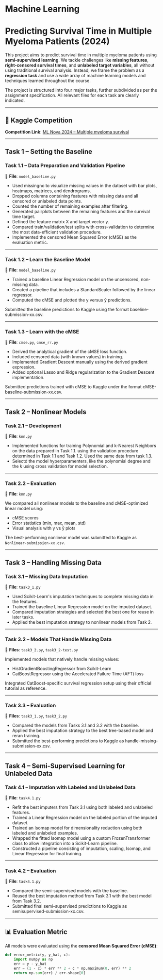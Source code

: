 # Machine Learning  
# Predicting Survival Time in Multiple Myeloma Patients (2024)

This project aims to predict survival time in multiple myeloma patients using **semi-supervised learning**. We tackle challenges like **missing features**, **right-censored survival times**, and **unlabeled target variables**, all without using traditional survival analysis. Instead, we frame the problem as a **regression task** and use a wide array of machine learning models and techniques learned throughout the course.

The project is structured into four major tasks, further subdivided as per the assignment specification. All relevant files for each task are clearly indicated.

---

## 📂 Kaggle Competition

**Competition Link**: [ML Nova 2024 – Multiple myeloma survival](https://www.kaggle.com/competitions/machine-learning-nova-multiple-myeloma-survival)

---

## Task 1 – Setting the Baseline  
### Task 1.1 – Data Preparation and Validation Pipeline  
📄 **File**: `model_baseline.py`

- Used missingno to visualize missing values in the dataset with bar plots, heatmaps, matrices, and dendrograms.
- Dropped columns containing features with missing data and all censored or unlabeled data points.
- Counted the number of remaining examples after filtering.
- Generated pairplots between the remaining features and the survival time target.
- Defined the feature matrix X and target vector y.
- Compared train/validation/test splits with cross-validation to determine the most data-efficient validation procedure.
- Implemented the censored Mean Squared Error (cMSE) as the evaluation metric.
  
---

### Task 1.2 – Learn the Baseline Model  
📄 **File**: `model_baseline.py`

- Trained a baseline Linear Regression model on the uncensored, non-missing data.
- Created a pipeline that includes a StandardScaler followed by the linear regressor.
- Computed the cMSE and plotted the y versus ŷ predictions.

Submitted the baseline predictions to Kaggle using the format baseline-submission-xx.csv.

---

### Task 1.3 – Learn with the cMSE  
📄 **File**: `cmse.py`, `cmse_rr.py`

- Derived the analytical gradient of the cMSE loss function.
- Included censored data (with known values) in training.
- Implemented Gradient Descent manually using the derived gradient expression.
- Added optional Lasso and Ridge regularization to the Gradient Descent implementation.

Submitted predictions trained with cMSE to Kaggle under the format cMSE-baseline-submission-xx.csv.

---

## Task 2 – Nonlinear Models  
### Task 2.1 – Development  
📄 **File**: `knn.py`

- Implemented functions for training Polynomial and k-Nearest Neighbors on the data prepared in Task 1.1. using the validation procedure determined in Task 1.1 and Task 1.2. Used the same data from task 1.3.
- Selectd the model hyperparamenters, like the polynomial degree and the $k$ using cross validation for model selection.

---

### Task 2.2 – Evaluation  
📄 **File**: `knn.py`

We compared all nonlinear models to the baseline and cMSE-optimized linear model using:
- cMSE scores
- Error statistics (min, max, mean, std)
- Visual analysis with y vs ŷ plots

The best-performing nonlinear model was submitted to Kaggle as `Nonlinear-submission-xx.csv`.

---

## Task 3 – Handling Missing Data
### Task 3.1 – Missing Data Imputation  
📄 **File**: `task3_1.py`

- Used Scikit-Learn's imputation techniques to complete missing data in the features.
- Trained the baseline Linear Regression model on the imputed dataset.
- Compared imputation strategies and selected the best one for reuse in later tasks.
- Applied the best imputation strategy to nonlinear models from Task 2.

---

### Task 3.2 – Models That Handle Missing Data  
📄 **Files**: `task3_2.py`, `task3_2-test.py`

Implemented models that natively handle missing values:
- HistGradientBoostingRegressor from Scikit-Learn
- CatBoostRegressor using the Accelerated Failure Time (AFT) loss
 
Integrated CatBoost-specific survival regression setup using their official tutorial as reference.

---

### Task 3.3 – Evaluation  
📄 **Files**: `task3_1.py`, `task3_2.py`

- Compared the models from Tasks 3.1 and 3.2 with the baseline.
- Applied the best imputation strategy to the best tree-based model and reran training.
- Submitted the best-performing predictions to Kaggle as handle-missing-submission-xx.csv.
    
---

## Task 4 – Semi-Supervised Learning for Unlabeled Data

### Task 4.1 – Imputation with Labeled and Unlabeled Data  
📄 **File**: `task4.1.py`

- Refit the best imputers from Task 3.1 using both labeled and unlabeled features.
- Trained a Linear Regression model on the labeled portion of the imputed dataset.
- Trained an Isomap model for dimensionality reduction using both labeled and unlabeled examples.
- Wrapped the fitted Isomap model using a custom FrozenTransformer class to allow integration into a Scikit-Learn pipeline.
- Constructed a pipeline consisting of imputation, scaling, Isomap, and Linear Regression for final training.

---

### Task 4.2 – Evaluation  
📄 **File**: `task4.1.py`

- Compared the semi-supervised models with the baseline.
- Reused the best imputation method from Task 3.1 with the best model from Task 3.2.
- Submitted final semi-supervised predictions to Kaggle as semisupervised-submission-xx.csv.

---

## 📊 Evaluation Metric

All models were evaluated using the **censored Mean Squared Error (cMSE)**:

```python
def error_metric(y, y_hat, c):
    import numpy as np
    err = y - y_hat
    err = (1 - c) * err ** 2 + c * np.maximum(0, err) ** 2
    return np.sum(err) / err.shape[0]

